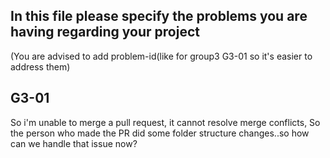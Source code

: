 ## In this file please specify the problems you are having regarding your project
(You are advised to add problem-id(like for group3 G3-01 so it's easier to address them)

## G3-01
So i'm unable to merge a pull request, it cannot resolve merge conflicts,
So the person who made the PR did some folder structure changes..so how can we handle that issue now?
